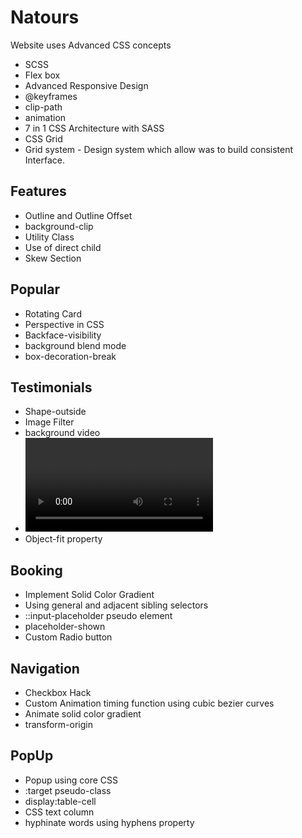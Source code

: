 # Natours

Website uses Advanced CSS concepts

- SCSS
- Flex box
- Advanced Responsive Design
- @keyframes
- clip-path
- animation
- 7 in 1 CSS Architecture with SASS
- CSS Grid
- Grid system - Design system which allow was to build consistent Interface.

## Features

- Outline and Outline Offset
- background-clip
- Utility Class
- Use of direct child
- Skew Section

## Popular

- Rotating Card
- Perspective in CSS
- Backface-visibility
- background blend mode
- box-decoration-break

## Testimonials

- Shape-outside
- Image Filter
- background video
- <video> HTML tag
- Object-fit property

## Booking

- Implement Solid Color Gradient
- Using general and adjacent sibling selectors
- ::input-placeholder pseudo element
- placeholder-shown
- Custom Radio button

## Navigation

- Checkbox Hack
- Custom Animation timing function using cubic bezier curves
- Animate solid color gradient
- transform-origin

## PopUp

- Popup using core CSS
- :target pseudo-class
- display:table-cell
- CSS text column
- hyphinate words using hyphens property
